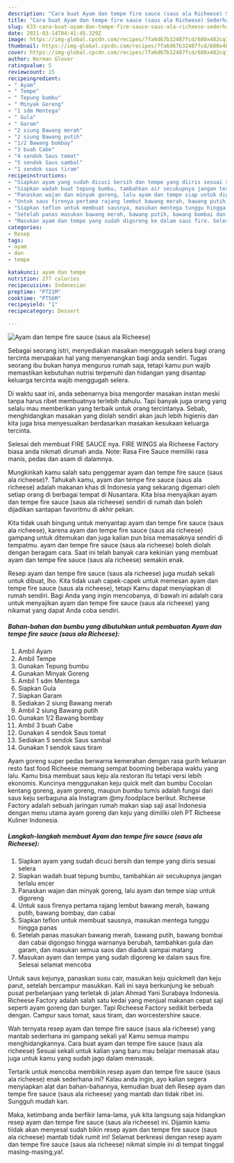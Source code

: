 ```yaml
---
description: "Cara buat Ayam dan tempe fire sauce (saus ala Richeese) Sederhana dan Mudah Dibuat"
title: "Cara buat Ayam dan tempe fire sauce (saus ala Richeese) Sederhana dan Mudah Dibuat"
slug: 633-cara-buat-ayam-dan-tempe-fire-sauce-saus-ala-richeese-sederhana-dan-mudah-dibuat
date: 2021-03-14T04:41:45.329Z
image: https://img-global.cpcdn.com/recipes/7fa6d67b32487fcd/680x482cq70/ayam-dan-tempe-fire-sauce-saus-ala-richeese-foto-resep-utama.jpg
thumbnail: https://img-global.cpcdn.com/recipes/7fa6d67b32487fcd/680x482cq70/ayam-dan-tempe-fire-sauce-saus-ala-richeese-foto-resep-utama.jpg
cover: https://img-global.cpcdn.com/recipes/7fa6d67b32487fcd/680x482cq70/ayam-dan-tempe-fire-sauce-saus-ala-richeese-foto-resep-utama.jpg
author: Norman Glover
ratingvalue: 5
reviewcount: 15
recipeingredient:
- " Ayam"
- " Tempe"
- " Tepung bumbu"
- " Minyak Goreng"
- "1 sdm Mentega"
- " Gula"
- " Garam"
- "2 siung Bawang merah"
- "2 siung Bawang putih"
- "1/2 Bawang bombay"
- "3 buah Cabe"
- "4 sendok Saus tomat"
- "5 sendok Saus sambal"
- "1 sendok saus tiram"
recipeinstructions:
- "Siapkan ayam yang sudah dicuci bersih dan tempe yang diiris sesuai selera"
- "Siapkan wadah buat tepung bumbu, tambahkan air secukupnya jangan terlalu encer"
- "Panaskan wajan dan minyak goreng, lalu ayam dan tempe siap untuk digoreng"
- "Untuk saus firenya pertama rajang lembut bawang merah, bawang putih, bawang bombay, dan cabai"
- "Siapkan teflon untuk membuat sausnya, masukan mentega tunggu hingga panas"
- "Setelah panas masukan bawang merah, bawang putih, bawang bombai dan cabai digongso hingga warnanya berubah, tambahkan gula dan garam, dan masukan semua saos dan diaduk sampai matang"
- "Masukan ayam dan tempe yang sudah digoreng ke dalam saus fire. Selesai selamat mencoba"
categories:
- Resep
tags:
- ayam
- dan
- tempe

katakunci: ayam dan tempe 
nutrition: 277 calories
recipecuisine: Indonesian
preptime: "PT21M"
cooktime: "PT56M"
recipeyield: "1"
recipecategory: Dessert

---
```



![Ayam dan tempe fire sauce (saus ala Richeese)](https://img-global.cpcdn.com/recipes/7fa6d67b32487fcd/680x482cq70/ayam-dan-tempe-fire-sauce-saus-ala-richeese-foto-resep-utama.jpg)

Sebagai seorang istri, menyediakan masakan menggugah selera bagi orang tercinta merupakan hal yang menyenangkan bagi anda sendiri. Tugas seorang ibu bukan hanya mengurus rumah saja, tetapi kamu pun wajib memastikan kebutuhan nutrisi terpenuhi dan hidangan yang disantap keluarga tercinta wajib menggugah selera.

Di waktu  saat ini, anda sebenarnya bisa mengorder masakan instan meski tanpa harus ribet membuatnya terlebih dahulu. Tapi banyak juga orang yang selalu mau memberikan yang terbaik untuk orang tercintanya. Sebab, menghidangkan masakan yang diolah sendiri akan jauh lebih higienis dan kita juga bisa menyesuaikan berdasarkan masakan kesukaan keluarga tercinta. 

Selesai deh membuat FIRE SAUCE nya. FIRE WINGS ala Richeese Factory biasa anda nikmati dirumah anda. Note: Rasa Fire Sauce memiliki rasa manis, pedas dan asam di dalamnya.

Mungkinkah kamu salah satu penggemar ayam dan tempe fire sauce (saus ala richeese)?. Tahukah kamu, ayam dan tempe fire sauce (saus ala richeese) adalah makanan khas di Indonesia yang sekarang digemari oleh setiap orang di berbagai tempat di Nusantara. Kita bisa menyajikan ayam dan tempe fire sauce (saus ala richeese) sendiri di rumah dan boleh dijadikan santapan favoritmu di akhir pekan.

Kita tidak usah bingung untuk menyantap ayam dan tempe fire sauce (saus ala richeese), karena ayam dan tempe fire sauce (saus ala richeese) gampang untuk ditemukan dan juga kalian pun bisa memasaknya sendiri di tempatmu. ayam dan tempe fire sauce (saus ala richeese) boleh diolah dengan beragam cara. Saat ini telah banyak cara kekinian yang membuat ayam dan tempe fire sauce (saus ala richeese) semakin enak.

Resep ayam dan tempe fire sauce (saus ala richeese) juga mudah sekali untuk dibuat, lho. Kita tidak usah capek-capek untuk memesan ayam dan tempe fire sauce (saus ala richeese), tetapi Kamu dapat menyiapkan di rumah sendiri. Bagi Anda yang ingin mencobanya, di bawah ini adalah cara untuk menyajikan ayam dan tempe fire sauce (saus ala richeese) yang nikamat yang dapat Anda coba sendiri.

<!--inarticleads1-->

##### Bahan-bahan dan bumbu yang dibutuhkan untuk pembuatan Ayam dan tempe fire sauce (saus ala Richeese):

1. Ambil  Ayam
1. Ambil  Tempe
1. Gunakan  Tepung bumbu
1. Gunakan  Minyak Goreng
1. Ambil 1 sdm Mentega
1. Siapkan  Gula
1. Siapkan  Garam
1. Sediakan 2 siung Bawang merah
1. Ambil 2 siung Bawang putih
1. Gunakan 1/2 Bawang bombay
1. Ambil 3 buah Cabe
1. Gunakan 4 sendok Saus tomat
1. Sediakan 5 sendok Saus sambal
1. Gunakan 1 sendok saus tiram


Ayam goreng super pedas berwarna kemerahan dengan rasa gurih keluaran resto fast food Richeese memang sempat booming beberapa waktu yang lalu. Kamu bisa membuat saus keju ala restoran itu tetapi versi lebih ekonomis. Kuncinya menggunakan keju quick melt dan bumbu Cocolan kentang goreng, ayam goreng, maupun bumbu tumis adalah fungsi dari saus keju serbaguna ala Instagram @my.foodplace berikut. Richeese Factory adalah sebuah jaringan rumah makan siap saji asal Indonesia dengan menu utama ayam goreng dan keju yang dimiliki oleh PT Richeese Kuliner Indonesia. 

<!--inarticleads2-->

##### Langkah-langkah membuat Ayam dan tempe fire sauce (saus ala Richeese):

1. Siapkan ayam yang sudah dicuci bersih dan tempe yang diiris sesuai selera
1. Siapkan wadah buat tepung bumbu, tambahkan air secukupnya jangan terlalu encer
1. Panaskan wajan dan minyak goreng, lalu ayam dan tempe siap untuk digoreng
1. Untuk saus firenya pertama rajang lembut bawang merah, bawang putih, bawang bombay, dan cabai
1. Siapkan teflon untuk membuat sausnya, masukan mentega tunggu hingga panas
1. Setelah panas masukan bawang merah, bawang putih, bawang bombai dan cabai digongso hingga warnanya berubah, tambahkan gula dan garam, dan masukan semua saos dan diaduk sampai matang
1. Masukan ayam dan tempe yang sudah digoreng ke dalam saus fire. Selesai selamat mencoba


Untuk saus kejunya, panaskan susu cair, masukan keju quickmelt dan keju parut, setelah bercampur masukkan. Kali ini saya berkunjung ke sebuah pusat perbelanjaan yang terletak di jalan Ahmad Yani Surabaya Indonesia. Richeese Factory adalah salah satu kedai yang menjual makanan cepat saji seperti ayam goreng dan burger. Tapi Richeese Factory sedikit berbeda dengan. Campur saus tomat, saus tiram, dan worcestershire sauce. 

Wah ternyata resep ayam dan tempe fire sauce (saus ala richeese) yang mantab sederhana ini gampang sekali ya! Kamu semua mampu menghidangkannya. Cara buat ayam dan tempe fire sauce (saus ala richeese) Sesuai sekali untuk kalian yang baru mau belajar memasak atau juga untuk kamu yang sudah jago dalam memasak.

Tertarik untuk mencoba membikin resep ayam dan tempe fire sauce (saus ala richeese) enak sederhana ini? Kalau anda ingin, ayo kalian segera menyiapkan alat dan bahan-bahannya, kemudian buat deh Resep ayam dan tempe fire sauce (saus ala richeese) yang mantab dan tidak ribet ini. Sungguh mudah kan. 

Maka, ketimbang anda berfikir lama-lama, yuk kita langsung saja hidangkan resep ayam dan tempe fire sauce (saus ala richeese) ini. Dijamin kamu tiidak akan menyesal sudah bikin resep ayam dan tempe fire sauce (saus ala richeese) mantab tidak rumit ini! Selamat berkreasi dengan resep ayam dan tempe fire sauce (saus ala richeese) nikmat simple ini di tempat tinggal masing-masing,ya!.

